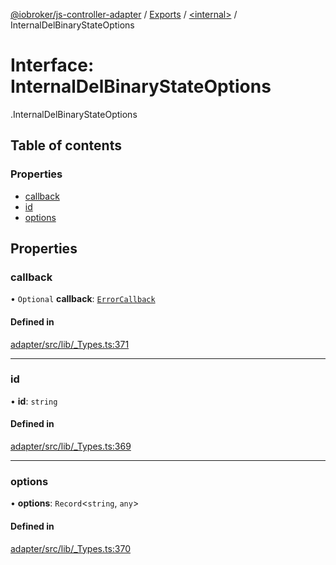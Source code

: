 [@iobroker/js-controller-adapter](../README.md) / [Exports](../modules.md) / [<internal\>](../modules/internal_.md) / InternalDelBinaryStateOptions

# Interface: InternalDelBinaryStateOptions

[<internal>](../modules/internal_.md).InternalDelBinaryStateOptions

## Table of contents

### Properties

- [callback](internal_.InternalDelBinaryStateOptions.md#callback)
- [id](internal_.InternalDelBinaryStateOptions.md#id)
- [options](internal_.InternalDelBinaryStateOptions.md#options)

## Properties

### callback

• `Optional` **callback**: [`ErrorCallback`](../modules/internal_.md#errorcallback)

#### Defined in

[adapter/src/lib/_Types.ts:371](https://github.com/ioBroker/ioBroker.js-controller/blob/464b0fd6/packages/adapter/src/lib/_Types.ts#L371)

___

### id

• **id**: `string`

#### Defined in

[adapter/src/lib/_Types.ts:369](https://github.com/ioBroker/ioBroker.js-controller/blob/464b0fd6/packages/adapter/src/lib/_Types.ts#L369)

___

### options

• **options**: `Record`<`string`, `any`\>

#### Defined in

[adapter/src/lib/_Types.ts:370](https://github.com/ioBroker/ioBroker.js-controller/blob/464b0fd6/packages/adapter/src/lib/_Types.ts#L370)
